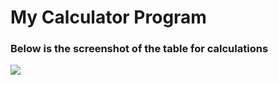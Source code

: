 # My Calculator Program

### Below is the screenshot of the table for calculations

![](../../Desktop/beautiful_tables.png)